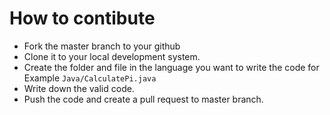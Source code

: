 # How to contibute

* Fork the master branch to your github
* Clone it to your local development system.
* Create the folder and file in the language you want to write the code for Example ```Java/CalculatePi.java```
* Write down the valid code.
* Push the code and create a pull request to master branch.